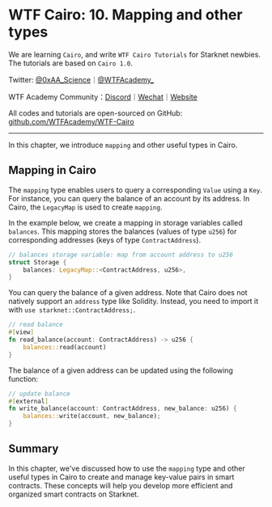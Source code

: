 # WTF Cairo: 10. Mapping and other types

We are learning `Cairo`, and write `WTF Cairo Tutorials` for Starknet newbies. The tutorials are based on `Cairo 1.0`.

Twitter: [@0xAA_Science](https://twitter.com/0xAA_Science)｜[@WTFAcademy_](https://twitter.com/WTFAcademy_)

WTF Academy Community：[Discord](https://discord.wtf.academy)｜[Wechat](https://docs.google.com/forms/d/e/1FAIpQLSe4KGT8Sh6sJ7hedQRuIYirOoZK_85miz3dw7vA1-YjodgJ-A/viewform?usp=sf_link)｜[Website](https://wtf.academy)

All codes and tutorials are open-sourced on GitHub: [github.com/WTFAcademy/WTF-Cairo](https://github.com/WTFAcademy/WTF-Cairo)

---

In this chapter, we introduce `mapping` and other useful types in Cairo.

## Mapping in Cairo

The `mapping` type enables users to query a corresponding `Value` using a `Key`. For instance, you can query the balance of an account by its address. In Cairo, the `LegacyMap` is used to create `mapping`.

In the example below, we create a mapping in storage variables called `balances`. This mapping stores the balances (values of type `u256`) for corresponding addresses (keys of type `ContractAddress`).

```rust
// balances storage variable: map from account address to u256
struct Storage {
    balances: LegacyMap::<ContractAddress, u256>,
}
```

You can query the balance of a given address. Note that Cairo does not natively support an `address` type like Solidity. Instead, you need to import it with `use starknet::ContractAddress;`.

```rust
// read balance
#[view]
fn read_balance(account: ContractAddress) -> u256 {
    balances::read(account)
}
```

The balance of a given address can be updated using the following function:

```rust
// update balance
#[external]
fn write_balance(account: ContractAddress, new_balance: u256) {
    balances::write(account, new_balance);
}
```

## Summary

In this chapter, we've discussed how to use the `mapping` type and other useful types in Cairo to create and manage key-value pairs in smart contracts. These concepts will help you develop more efficient and organized smart contracts on Starknet.
